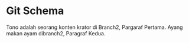 # Git Schema
Tono adalah seorang konten krator di Branch2, Pargaraf Pertama.
Ayang makan ayam dibranch2, Paragraf Kedua.

